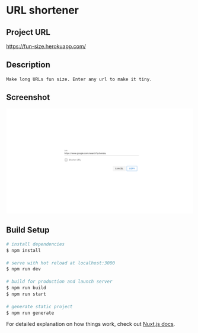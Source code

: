 # URL shortener

## Project URL

https://fun-size.herokuapp.com/

## Description

```
Make long URLs fun size. Enter any url to make it tiny.
```

## Screenshot

![Screenshot](static/screen.png "URL shortener")

## Build Setup

```bash
# install dependencies
$ npm install

# serve with hot reload at localhost:3000
$ npm run dev

# build for production and launch server
$ npm run build
$ npm run start

# generate static project
$ npm run generate
```

For detailed explanation on how things work, check out [Nuxt.js docs](https://nuxtjs.org).
